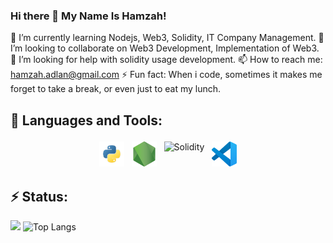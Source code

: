 ### Hi there 👋 My Name Is Hamzah!
🌱 I’m currently learning Nodejs, Web3, Solidity, IT Company Management.
👯 I’m looking to collaborate on Web3 Development, Implementation of Web3.
🤔 I’m looking for help with solidity usage development.
📫 How to reach me: hamzah.adlan@gmail.com
⚡ Fun fact: When i code, sometimes it makes me forget to take a break, or even just to eat my lunch.

## 🧰 Languages and Tools:
<p align="center">
<img src="https://raw.githubusercontent.com/github/explore/80688e429a7d4ef2fca1e82350fe8e3517d3494d/topics/python/python.png" alt="Python" height="40" style="vertical-align:top; margin:4px">
<img src="https://raw.githubusercontent.com/github/explore/80688e429a7d4ef2fca1e82350fe8e3517d3494d/topics/nodejs/nodejs.png" alt="Nodejs" height="40" style="vertical-align:top; margin:4px">
<img src="https://upload.wikimedia.org/wikipedia/commons/thumb/9/98/Solidity_logo.svg/386px-Solidity_logo.svg.png" alt="Solidity" height="40" style="vertical-align:top; margin:4px">
<img src="https://raw.githubusercontent.com/github/explore/80688e429a7d4ef2fca1e82350fe8e3517d3494d/topics/visual-studio-code/visual-studio-code.png" alt="VS Code" height="40" style="vertical-align:top; margin:4px">
</p>

## ⚡ Status:
![](https://visitor-badge.laobi.icu/badge?page_id=hamzadln.hamzadln)
![Top Langs](https://github-readme-stats.vercel.app/api/top-langs/?username=hamzadln&theme=tokyonight)
